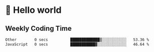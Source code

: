 # 🍻 Hello world

## Weekly Coding Time
<!--START_SECTION:waka-->

```txt
Other        0 secs          █████████████▒░░░░░░░░░░░   53.36 %
JavaScript   0 secs          ███████████▓░░░░░░░░░░░░░   46.64 %
```

<!--END_SECTION:waka-->
